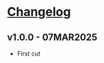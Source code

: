 # [Changelog](https://github.com/million-views/packages/commits/main/deepstate)

## v1.0.0 - 07MAR2025

- First cut
